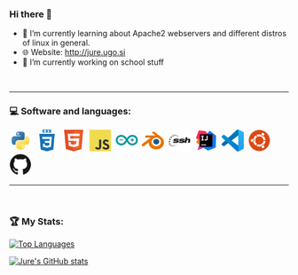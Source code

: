 ### Hi there 👋

<!--
**JuRxY/JuRxY** is a ✨ _special_ ✨ repository because its `README.md` (this file) appears on your GitHub profile.

Here are some ideas to get you started:

- 👯 I’m looking to collaborate on ...
- 🤔 I’m looking for help with ...
- 💬 Ask me about ...
- 📫 How to reach me: ...
- 😄 Pronouns: ...
- ⚡ Fun fact: ...
-->

- 🌱 I’m currently learning about Apache2 webservers and different distros of linux in general.
- 🌐 Website: http://jure.ugo.si
- 🔭 I’m currently working on school stuff
<br>

---

### 💻 Software and languages:
<div>
    <img src="https://github.com/devicons/devicon/blob/master/icons/python/python-original.svg" title="python" alt="python" height="40" width="40">&nbsp;
    <img src="https://github.com/devicons/devicon/blob/master/icons/css3/css3-plain-wordmark.svg"  title="CSS3" alt="CSS" width="40" height="40"/>&nbsp;
    <img src="https://github.com/devicons/devicon/blob/master/icons/html5/html5-original.svg" title="HTML5" alt="HTML" width="40" height="40"/>&nbsp;
    <img src="https://github.com/devicons/devicon/blob/master/icons/javascript/javascript-original.svg" title="JavaScript" alt="JavaScript" width="40" height="40"/>&nbsp;
    <img src="https://github.com/devicons/devicon/blob/master/icons/arduino/arduino-original.svg" title="Arduino c++" alt="arduino" width="40" height="40"/>&nbsp;
    <img src="https://github.com/devicons/devicon/blob/master/icons/blender/blender-original.svg" title="Blender" alt="blender" width="40" height="40"/>&nbsp;
    <img src="https://github.com/devicons/devicon/blob/master/icons/ssh/ssh-original-wordmark.svg" title="SSH" alt="ssh" width="40" height="40"/>&nbsp;
    <img src="https://github.com/devicons/devicon/blob/master/icons/intellij/intellij-original.svg" title="IntelliJ" alt="intelliJ" width="40" height="40"/>&nbsp;
    <img src="https://github.com/devicons/devicon/blob/master/icons/vscode/vscode-original.svg" title="VSCode" alt="vscode" width="40" height="40"/>&nbsp;
    <img src="https://github.com/devicons/devicon/blob/master/icons/ubuntu/ubuntu-plain.svg" title="Ubuntu Linux" alt="ubuntu linux" width="40" height="40"/>&nbsp;
    <img src="https://github.com/devicons/devicon/blob/master/icons/github/github-original.svg" title="Github" alt="Guthub" width="40" height="40"/>&nbsp;
</div>

---
<br>


### 🏆 My Stats:
[![Top Languages](https://github-readme-stats.vercel.app/api/top-langs/?username=jurxy&layout=compact&theme=radical)](https://github.com/anuraghazra/github-readme-stats)

[![Jure's GitHub stats](https://github-readme-stats.vercel.app/api?username=jurxy&count_private=true&theme=radical&showicons=true)](https://github.com/anuraghazra/github-readme-stats)
